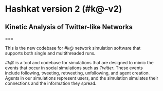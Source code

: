 # Hashkat version 2 (#k@-v2)
## Kinetic Analysis of Twitter-like Networks
===

This is the new codebase for _#k@_ network simulation software that supports both single and multithreaded runs.

_#k@_ is a tool and codebase for simulations that are designed to mimic the events that occur in social simulations such as _Twitter_. These events include following, tweeting, retweeting, unfollowing, and agent creation. Agents in our simulations represent users, and the simulation simulates their connections and the information they spread.

